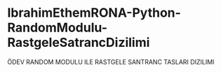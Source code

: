 # IbrahimEthemRONA-Python-RandomModulu-RastgeleSatrancDizilimi
ÖDEV
RANDOM MODULU ILE RASTGELE SANTRANC TASLARI DIZILIMI 
